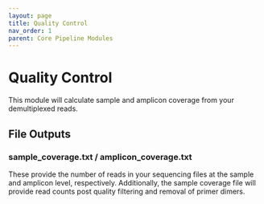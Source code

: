 ```yaml
---
layout: page
title: Quality Control
nav_order: 1
parent: Core Pipeline Modules
---
```


# Quality Control

This module will calculate sample and amplicon coverage from your demultiplexed reads. 

## File Outputs

### sample_coverage.txt / amplicon_coverage.txt
 
These provide the number of reads in your sequencing files at the sample and amplicon level, respectively. Additionally, the sample coverage file will provide read counts post quality filtering and removal of primer dimers.


[jekyll-organization]: https://github.com/EPPIcenter
